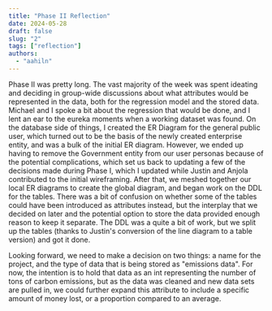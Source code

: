 ```yaml
---
title: "Phase II Reflection"
date: 2024-05-28
draft: false
slug: "2"
tags: ["reflection"]
authors:
  - "aahiln"
---
```


Phase II was pretty long. The vast majority of the week was spent ideating and deciding in group-wide discussions about what attributes would be represented in the data, both for the regression model and the stored data. Michael and I spoke a bit about the regression that would be done, and I lent an ear to the eureka moments when a working dataset was found. On the database side of things, I created the ER Diagram for the general public user, which turned out to be the basis of the newly created enterprise entity, and was a bulk of the initial ER diagram. However, we ended up having to remove the Government entity from our user personas because of the potential complications, which set us back to updating a few of the decisions made during Phase I, which I updated while Justin and Anjola contributed to the initial wireframing. After that, we meshed together our local ER diagrams to create the global diagram, and began work on the DDL for the tables. There was a bit of confusion on whether some of the tables could have been introduced as attributes instead, but the interplay that we decided on later and the potential option to store the data provided enough reason to keep it separate. The DDL was a quite a bit of work, but we split up the tables (thanks to Justin's conversion of the line diagram to a table version) and got it done.

Looking forward, we need to make a decision on two things: a name for the project, and the type of data that is being stored as "emissions data". For now, the intention is to hold that data as an int representing the number of tons of carbon emissions, but as the data was cleaned and new data sets are pulled in, we could further expand this attribute to include a specific amount of money lost, or a proportion compared to an average.
